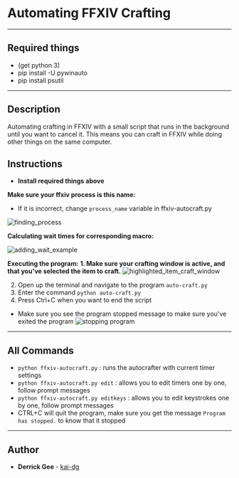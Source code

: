 # Automating FFXIV Crafting

---

## Required things

* (get python 3)
* pip install -U pywinauto
* pip install psutil

---

## Description

Automating crafting in FFXIV with a small script that runs in the background until you want to cancel it. This means you can craft in FFXIV while doing other things on the same computer.

## Instructions

* **Install required things above**

**Make sure your ffxiv process is this name:**
* If it is incorrect, change `process_name` variable in ffxiv-autocraft.py

![finding_process](../assets/detailpid.png)

**Calculating wait times for corresponding macro:**

![adding_wait_example](../assets/macro.jpg)

**Executing the program:**
**1. Make sure your crafting window is active, and that you've selected the item to craft.**
![highlighted_item_craft_window](../assets/window.jpg)

2. Open up the terminal and navigate to the program `auto-craft.py`
3. Enter the command `python auto-craft.py`
4. Press Ctrl+C when you want to end the script
  - Make sure you see the program stopped message to make sure you've exited the program
![stopping program](../assets/stopped.jpg)

---

## All Commands

* `python ffxiv-autocraft.py` : runs the autocrafter with current timer settings
* `python ffxiv-autocraft.py edit` : allows you to edit timers one by one, follow prompt messages
* `python ffxiv-autocraft.py editkeys` : allows you to edit keystrokes one by one, follow prompt messages
* CTRL+C will quit the program, make sure you get the message `Program has stopped.` to know that it stopped

---

## Author
* **Derrick Gee** - [kai-dg](https://github.com/kai-dg)
